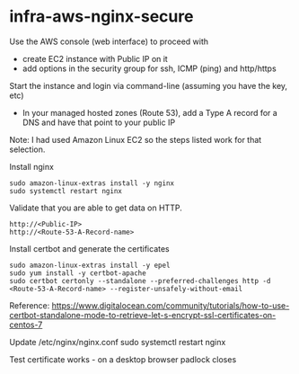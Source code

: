 # infra-aws-nginx-secure

Use the AWS console (web interface) to proceed with 

- create EC2 instance with Public IP on it
- add options in the security group for ssh, ICMP (ping) and http/https

Start the instance and login via command-line (assuming you have the key, etc)

- In your managed hosted zones (Route 53), add a Type A record for a DNS and have that point to your public IP

Note: I had used Amazon Linux EC2 so the steps listed work for that selection.

Install nginx 

```
sudo amazon-linux-extras install -y nginx
sudo systemctl restart nginx
```

Validate that you are able to get data on HTTP.
```
http://<Public-IP>
http://<Route-53-A-Record-name>
```

Install certbot and generate the certificates
```
sudo amazon-linux-extras install -y epel
sudo yum install -y certbot-apache
sudo certbot certonly --standalone --preferred-challenges http -d <Route-53-A-Record-name> --register-unsafely-without-email
```
Reference: https://www.digitalocean.com/community/tutorials/how-to-use-certbot-standalone-mode-to-retrieve-let-s-encrypt-ssl-certificates-on-centos-7

Update /etc/nginx/nginx.conf
sudo systemctl restart nginx

Test certificate works - on a desktop browser padlock closes
